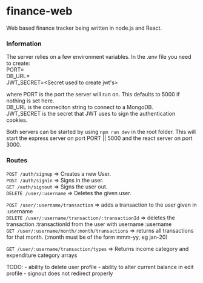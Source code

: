 # finance-web
Web based finance tracker being written in node.js and React.

### Information
The server relies on a few environment variables. In  the .env file you need to create:    
PORT=<Port number>  
DB_URL=<url of your database>  
JWT_SECRET=<Secret used to create jwt's>  

where PORT is the port the server will run on. This defaults to 5000 if nothing is set here.  
DB_URL is the conneciton string to connect to a MongoDB.  
JWT_SECRET is the secret that JWT uses to sign the authentication cookies.  

Both servers can be started by using ``` npm run dev ``` in the root folder. This will start
the express server on port PORT || 5000 and the react server on port 3000.

### Routes

``` POST /auth/signup ``` => Creates a new User.  
``` POST /auth/signin ``` => Signs in the user.  
``` GET /auth/signout ``` => Signs the user out.  
``` DELETE /user/:username ``` => Deletes the given user.    

``` POST /user/:username/transaction ``` => adds a transaction to the user given in :username  
``` DELETE /user/:username/transaction/:transactionId ``` => deletes the transaction :transactionId from the user with username :username    
``` GET /user/:username/month/:month/transactions ``` => returns all transactions for that month. (:month must be of the form mmm-yy, eg jan-20)  

``` GET /user/:username/transaction/types ``` => Returns income category and expenditure category arrays    
  
  
TODO:
    - ability to delete user profile
    - ability to alter current balance in edit profile
    - signout does not redirect properly
